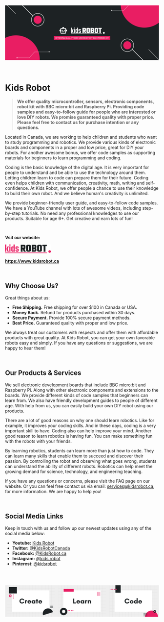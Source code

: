 ![Banner of Kids Robot](https://github.com/KidsRobot/KidsRobot/blob/main/Kids%20Robot%20Banner.png)

<br>

# Kids Robot


> **We offer quality microcontroller, sensors, electronic components, robot kit with BBC micro:bit and Raspberry Pi. Providing code samples and easy-to-follow guide for people who are interested or love DIY robots. We promise guaranteed quality with proper price. Please feel free to contact us for purchase intention or any questions.**

Located in Canada, we are working to help children and students who want to study programming and robotics. We provide various kinds of electronic boards and components in a proper and low price, great for DIY your robots. For another awesome bonus, we offer code samples as supporting materials for beginners to learn programming and coding.

Coding is the basic knowledge of the digital age. It is very important for people to understand and be able to use the technology around them. Letting children learn to code can prepare them for their future. Coding even helps children with communication, creativity, math, writing and self-confidence. At Kids Robot, we offer people a chance to use their knowledge to build their own robot. And we believe human's creativity is unlimited.

We provide beginner-friendly user guide, and easy-to-follow code samples. We have a YouTube channel with lots of awesome videos, including step-by-step tutorials. No need any professional knowledges to use our products. Suitable for age 6+. Get creative and earn lots of fun!

<br>

**Vsit our website:**

[![Logo of Kids Robot](https://github.com/KidsRobot/KidsRobot/blob/main/Logo.png)](https://kidsrobot.ca)

**https://www.kidsrobot.ca**

<br>

## Why Choose Us?

Great things about us:

- **Free Shipping.** Free shipping for over $100 in Canada or USA.
- **Money Back.** Refund for products purchased within 30 days.
- **Secure Payment.** Provide 100% secure payment methods.
- **Best Price.** Guaranteed quality with proper and low price.

We always treat our customers with respects and offer them with affordable products with great quality. At Kids Robot, you can get your own favorable robots easy and simply. If you have any questions or suggestions, we are happy to hear them!

<br>

## Our Products & Services

We sell electronic development boards that include BBC micro:bit and Raspberry Pi. Along with other electronic components and extensions to the boards. We provide different kinds of code samples that beginners can learn from. We also have friendly development guides to people of different age. With help from us, you can easily build your own DIY robot using our products.

There are a lot of good reasons on why one should learn robotics. Like for example, it improves your coding skills. And in these days, coding is a very important skill to have. Coding also can help improve your mind. Another good reason to learn robotics is having fun. You can make something fun with the robots with your friends.

By learning robotics, students can learn more than just how to code. They can learn many skills that enable them to succeed and discover their passion. By controlling the robot and observing what goes wrong, students can understand the ability of different robots. Robotics can help meet the growing demand for science, technology, and engineering teaching.

If you have any questions or concerns, please visit the FAQ page on our website. Or you can feel free contact us via email: services@kidsrobot.ca, for more information. We are happy to help you!

<br>

## Social Media Links

Keep in touch with us and follow up our newest updates using any of the social media below:

- **Youtube:** [Kids Robot](https://www.youtube.com/channel/UCRnYa9GVftGmj33vbN6rEfw)
- **Twitter:** [@KidsRobotCanada](https://www.twitter.com/KidsRobotCanada)
- **Facebook:** [@KidsRobot.ca](https://www.facebook.com/KidsRobot.ca)
- **Instagram:** [@kids.robot](https://www.instagram.com/kids.robot)
- **Pinterest**: [@kidsrobot](https://www.pinterest.ca/kidsrobot)

<br>
<br>

![Footer banner, includes text "Create", "Leanr", "Code"](https://github.com/KidsRobot/KidsRobot/blob/main/Footer%20Banner.png)
